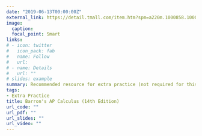 ```yaml
---
date: "2019-06-13T00:00:00Z"
external_link: https://detail.tmall.com/item.htm?spm=a220m.1000858.1000725.1.5c773a66vlbzIQ&id=567819028363&areaId=440600&user_id=2041592426&cat_id=2&is_b=1&rn=bb6d9c5aac1149415a04479c6a918383
image:
  caption: 
  focal_point: Smart
links:
# - icon: twitter
#   icon_pack: fab
#   name: Follow
#   url:
# - name: Details
#   url: ""
# slides: example
summary: Recommended resource for extra practice (not required for this course). Make sure the book comes with a CD-ROM (附光盤) if you want additional practice tests.
tags:
- Extra Practice
title: Barron's AP Calculus (14th Edition)
url_code: ""
url_pdf: ""
url_slides: ""
url_video: ""
---
```


